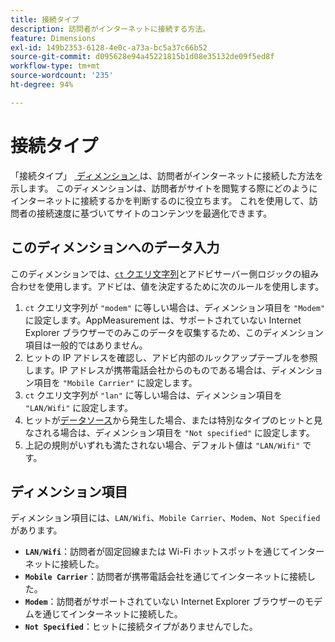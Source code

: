 ```yaml
---
title: 接続タイプ
description: 訪問者がインターネットに接続する方法。
feature: Dimensions
exl-id: 149b2353-6128-4e0c-a73a-bc5a37c66b52
source-git-commit: d095628e94a45221815b1d08e35132de09f5ed8f
workflow-type: tm+mt
source-wordcount: '235'
ht-degree: 94%

---
```


# 接続タイプ

「接続タイプ」 [&#x200B; ディメンション &#x200B;](overview.md) は、訪問者がインターネットに接続した方法を示します。 このディメンションは、訪問者がサイトを閲覧する際にどのようにインターネットに接続するかを判断するのに役立ちます。 これを使用して、訪問者の接続速度に基づいてサイトのコンテンツを最適化できます。

## このディメンションへのデータ入力

このディメンションでは、[`ct` クエリ文字列](/help/implement/validate/query-parameters.md)とアドビサーバー側ロジックの組み合わせを使用します。アドビは、値を決定するために次のルールを使用します。

1. `ct` クエリ文字列が `"modem"` に等しい場合は、ディメンション項目を `"Modem"` に設定します。AppMeasurement は、サポートされていない Internet Explorer ブラウザーでのみこのデータを収集するため、このディメンション項目は一般的ではありません。
1. ヒットの IP アドレスを確認し、アドビ内部のルックアップテーブルを参照します。IP アドレスが携帯電話会社からのものである場合は、ディメンション項目を `"Mobile Carrier"` に設定します。
1. `ct` クエリ文字列が `"lan"` に等しい場合は、ディメンション項目を `"LAN/Wifi"` に設定します。
1. ヒットが[データソース &#x200B;](/help/import/data-sources/overview.md)から発生した場合、または特別なタイプのヒットと見なされる場合は、ディメンション項目を `"Not specified"` に設定します。
1. 上記の規則がいずれも満たされない場合、デフォルト値は `"LAN/Wifi"` です。

## ディメンション項目

ディメンション項目には、`LAN/Wifi`、`Mobile Carrier`、`Modem`、`Not Specified` があります。

* **`LAN/Wifi`**：訪問者が固定回線または Wi-Fi ホットスポットを通じてインターネットに接続した。
* **`Mobile Carrier`**：訪問者が携帯電話会社を通じてインターネットに接続した。
* **`Modem`**：訪問者がサポートされていない Internet Explorer ブラウザーのモデムを通じてインターネットに接続した。
* **`Not Specified`**：ヒットに接続タイプがありませんでした。

